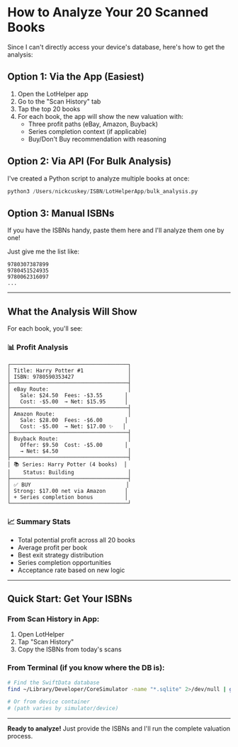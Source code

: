 # How to Analyze Your 20 Scanned Books

Since I can't directly access your device's database, here's how to get the analysis:

## Option 1: Via the App (Easiest)

1. Open the LotHelper app
2. Go to the "Scan History" tab
3. Tap the top 20 books
4. For each book, the app will show the new valuation with:
   - Three profit paths (eBay, Amazon, Buyback)
   - Series completion context (if applicable)
   - Buy/Don't Buy recommendation with reasoning

## Option 2: Via API (For Bulk Analysis)

I've created a Python script to analyze multiple books at once:

```python
python3 /Users/nickcuskey/ISBN/LotHelperApp/bulk_analysis.py
```

## Option 3: Manual ISBNs

If you have the ISBNs handy, paste them here and I'll analyze them one by one!

Just give me the list like:
```
9780307387899
9780451524935
9780062316097
...
```

---

## What the Analysis Will Show

For each book, you'll see:

### 📊 Profit Analysis
```
┌─────────────────────────────────────┐
│ Title: Harry Potter #1              │
│ ISBN: 9780590353427                 │
├─────────────────────────────────────┤
│ eBay Route:                         │
│   Sale: $24.50  Fees: -$3.55       │
│   Cost: -$5.00  → Net: $15.95      │
├─────────────────────────────────────┤
│ Amazon Route:                       │
│   Sale: $28.00  Fees: -$6.00       │
│   Cost: -$5.00  → Net: $17.00 ✨   │
├─────────────────────────────────────┤
│ Buyback Route:                      │
│   Offer: $9.50  Cost: -$5.00       │
│   → Net: $4.50                      │
├─────────────────────────────────────┤
│ 📚 Series: Harry Potter (4 books)  │
│    Status: Building                 │
├─────────────────────────────────────┤
│ ✅ BUY                              │
│ Strong: $17.00 net via Amazon      │
│ + Series completion bonus          │
└─────────────────────────────────────┘
```

### 📈 Summary Stats
- Total potential profit across all 20 books
- Average profit per book
- Best exit strategy distribution
- Series completion opportunities
- Acceptance rate based on new logic

---

## Quick Start: Get Your ISBNs

### From Scan History in App:
1. Open LotHelper
2. Tap "Scan History"
3. Copy the ISBNs from today's scans

### From Terminal (if you know where the DB is):
```bash
# Find the SwiftData database
find ~/Library/Developer/CoreSimulator -name "*.sqlite" 2>/dev/null | grep -i lothelper

# Or from device container
# (path varies by simulator/device)
```

---

**Ready to analyze!** Just provide the ISBNs and I'll run the complete valuation process.
